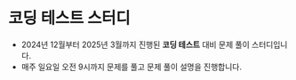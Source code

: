 # 코딩 테스트 스터디
- 2024년 12월부터 2025년 3월까지 진행된 **코딩 테스트** 대비 문제 풀이 스터디입니다.
- 매주 일요일 오전 9시까지 문제를 풀고 문제 풀이 설명을 진행합니다.

